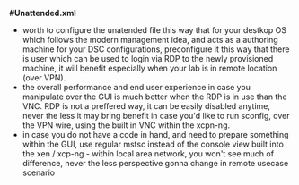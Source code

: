 **#Unattended.xml**
+ worth to configure the unatended file this way that for your destkop OS which follows the modern management idea, and acts as a authoring machine for your DSC configurations, preconfigure it this way that there is user which can be used to login via RDP to the newly provisioned machine, it will benefit especially when your lab is in remote location (over VPN).
+ the overall performance and end user experience in case you manipulate over the GUI is much better when the RDP is in use than the VNC. RDP is not a preffered way, it can be easily disabled anytime, never the less it may bring benefit in case you'd like to run sconfig, over the VPN wire, using the built in VNC within the xcpn-ng.
+ in case you do not have a code in hand, and need to prepare something within the GUI, use regular mstsc instead of the console view built into the xen / xcp-ng - within local area network, you won't see much of difference, never the less perspective gonna change in remote usecase scenario
